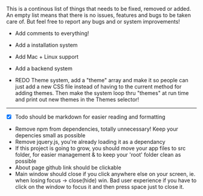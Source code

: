 This is a continous list of things that needs to be fixed, removed or added.<br>
An empty list means that there is no issues, features and bugs to be taken care of. But feel free to report any bugs and or system improvements!

* Add comments to everything!

* Add a installation system
* Add Mac + Linux support
* Add a backend system

* REDO Theme system, add a "theme" array and make it so people can just add a new CSS file instead of having to the current method for adding themes. Then make the system loop thru "themes" at run time and print out new themes in the Themes selector!

---

* [x] Todo should be markdown for easier reading and formatting
* Remove npm from dependencies, totally unnecessary! Keep your depencies small as possible
* Remove jquery.js, you're already loading it as a dependancy
* If this project is going to grow, you should move your app files to src folder, for easier management & to keep your 'root' folder clean as possible
* About page github link should be clickable
* Main window should close if you click anywhere else on your screen, ie. when losing focus -> close(hide) win. Bad user experience if you have to click on the window to focus it and then press space just to close it.
